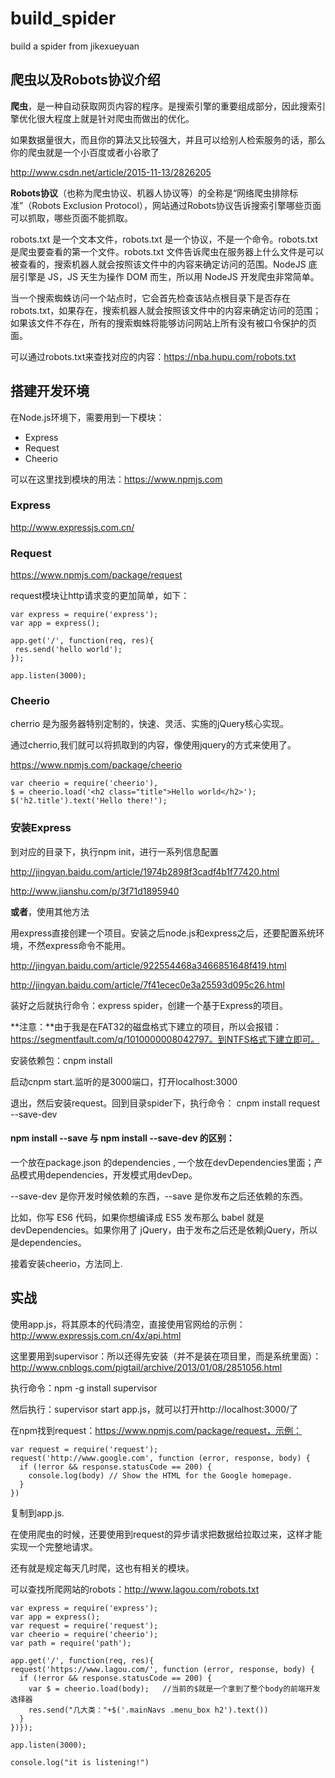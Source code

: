 # build_spider
build a spider from jikexueyuan

## 爬虫以及Robots协议介绍
**爬虫**，是一种自动获取网页内容的程序。是搜索引擎的重要组成部分，因此搜索引擎优化很大程度上就是针对爬虫而做出的优化。<br/>

如果数据量很大，而且你的算法又比较强大，并且可以给别人检索服务的话，那么你的爬虫就是一个小百度或者小谷歌了

http://www.csdn.net/article/2015-11-13/2826205

**Robots协议**（也称为爬虫协议、机器人协议等）的全称是“网络爬虫排除标准”（Robots Exclusion Protocol），网站通过Robots协议告诉搜索引擎哪些页面可以抓取，哪些页面不能抓取。　<br/>

robots.txt 是一个文本文件，robots.txt 是一个协议，不是一个命令。robots.txt 是爬虫要查看的第一个文件。robots.txt 文件告诉爬虫在服务器上什么文件是可以被查看的，搜索机器人就会按照该文件中的内容来确定访问的范围。NodeJS 底层引擎是 JS，JS 天生为操作 DOM 而生，所以用 NodeJS 开发爬虫非常简单。<br/>

当一个搜索蜘蛛访问一个站点时，它会首先检查该站点根目录下是否存在robots.txt，如果存在，搜索机器人就会按照该文件中的内容来确定访问的范围；<br/>
如果该文件不存在，所有的搜索蜘蛛将能够访问网站上所有没有被口令保护的页面。<br/>

可以通过robots.txt来查找对应的内容：https://nba.hupu.com/robots.txt<br/>

## 搭建开发环境
在Node.js环境下，需要用到一下模块：
* Express
* Request
* Cheerio

可以在这里找到模块的用法：https://www.npmjs.com

### Express
http://www.expressjs.com.cn/
### Request
https://www.npmjs.com/package/request<br/>

request模块让http请求变的更加简单，如下：<br/>

```
var express = require('express');
var app = express();
 
app.get('/', function(req, res){
 res.send('hello world');
});
 
app.listen(3000);
```
### Cheerio
cherrio 是为服务器特别定制的，快速、灵活、实施的jQuery核心实现。<br/>

通过cherrio,我们就可以将抓取到的内容，像使用jquery的方式来使用了。<br/>

https://www.npmjs.com/package/cheerio<br/>

```
var cheerio = require('cheerio'),
$ = cheerio.load('<h2 class="title">Hello world</h2>');
$('h2.title').text('Hello there!');
```

### 安装Express
到对应的目录下，执行npm init，进行一系列信息配置<br/>

http://jingyan.baidu.com/article/1974b2898f3cadf4b1f77420.html<br/>

http://www.jianshu.com/p/3f71d1895940<br/>

**或者**，使用其他方法

用express直接创建一个项目。安装之后node.js和express之后，还要配置系统环境，不然express命令不能用。<br/>

http://jingyan.baidu.com/article/922554468a3466851648f419.html<br/>

http://jingyan.baidu.com/article/7f41ecec0e3a25593d095c26.html<br/>

装好之后就执行命令：express spider，创建一个基于Express的项目。<br/>

**注意：**由于我是在FAT32的磁盘格式下建立的项目，所以会报错：https://segmentfault.com/q/1010000008042797。到NTFS格式下建立即可。<br/>

安装依赖包：cnpm install<br/>

启动cnpm start.监听的是3000端口，打开localhost:3000<br/>

退出，然后安装request。回到目录spider下，执行命令： cnpm install request --save-dev<br/>

#### npm install --save 与 npm install --save-dev 的区别：
一个放在package.json 的dependencies , 一个放在devDependencies里面；产品模式用dependencies，开发模式用devDep。<br/>

--save-dev 是你开发时候依赖的东西，--save 是你发布之后还依赖的东西。<br/>

比如，你写 ES6 代码，如果你想编译成 ES5 发布那么 babel 就是devDependencies。如果你用了 jQuery，由于发布之后还是依赖jQuery，所以是dependencies。<br/>

接着安装cheerio，方法同上.

## 实战
使用app.js，将其原本的代码清空，直接使用官网给的示例：http://www.expressjs.com.cn/4x/api.html<br/>

这里要用到supervisor：所以还得先安装（并不是装在项目里，而是系统里面）：http://www.cnblogs.com/pigtail/archive/2013/01/08/2851056.html<br/>

执行命令：npm -g install supervisor<br/>

然后执行：supervisor start app.js，就可以打开http://localhost:3000/了<br/>

在npm找到request：https://www.npmjs.com/package/request，示例：<br/>
```
var request = require('request');
request('http://www.google.com', function (error, response, body) {
  if (!error && response.statusCode == 200) {
    console.log(body) // Show the HTML for the Google homepage. 
  }
})
```
复制到app.js.<br/>

在使用爬虫的时候，还要使用到request的异步请求把数据给拉取过来，这样才能实现一个完整地请求。<br/>

还有就是规定每天几时爬，这也有相关的模块。<br/>

可以查找所爬网站的robots：http://www.lagou.com/robots.txt<br/>
```
var express = require('express');
var app = express();
var request = require('request');
var cheerio = require('cheerio');
var path = require('path');

app.get('/', function(req, res){
request('https://www.lagou.com/', function (error, response, body) {
  if (!error && response.statusCode == 200) {
    var $ = cheerio.load(body);   //当前的$就是一个拿到了整个body的前端开发选择器
    res.send("几大类："+$('.mainNavs .menu_box h2').text())
  }
})});

app.listen(3000);

console.log("it is listening!")
```

